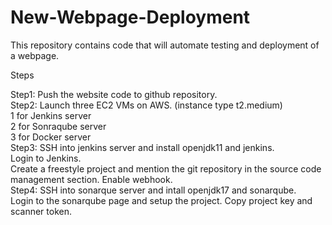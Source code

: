 # New-Webpage-Deployment
<p> This repository contains code that will automate testing and deployment of a webpage. </p>
<p>Steps</p>
<p>
Step1: Push the website code to github repository.
<br>
Step2: Launch three EC2 VMs on AWS. (instance type t2.medium)
<br>1 for Jenkins server <br>2 for Sonraqube server <br>3 for Docker server 
<br>
Step3: SSH into jenkins server and install openjdk11 and jenkins.<br>Login to Jenkins.<br>Create a freestyle project and mention the git repository in the source code management section. Enable webhook.
<br>
Step4: SSH into sonarque server and intall openjdk17 and sonarqube.<br>Login to the sonarqube page and setup the project. Copy project key and scanner token.
<br>
</p>
